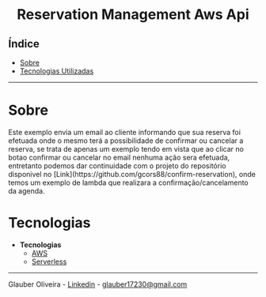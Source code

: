 <h1 align="center"> Reservation Management Aws Api </h1>

## Índice

- [Sobre](#Sobre)
- [Tecnologias Utilizadas](#Tecnologias)

<hr>


<!-- About -->

# Sobre

<p align="left"> Este exemplo envia um email ao cliente informando que sua reserva foi efetuada onde o mesmo terá a possibilidade de confirmar ou cancelar a reserva, se trata de apenas um exemplo tendo em vista que ao clicar no botao confirmar ou cancelar no email nenhuma ação sera efetuada, entretanto podemos dar continuidade com o projeto do repositório disponivel no [Link](https://github.com/gcors88/confirm-reservation), onde temos um exemplo de lambda que realizara a confirmação/cancelamento da agenda. </p>

<!-- TECHNOLOGIES -->

# Tecnologias

- **Tecnologias**
  - [AWS](https://aws.amazon.com/)
  - [Serverless](https://www.serverless.com/)

<hr>


Glauber Oliveira - [Linkedin](https://www.linkedin.com/in/gcolliveira/) - glauber17230@gmail.com 

